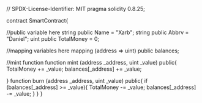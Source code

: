 // SPDX-License-Identifier: MIT
pragma solidity 0.8.25;

contract SmartContract{

  //public variable here
  string public Name = "Xarb";
  string public Abbrv = "Daniel";
  uint public TotalMoney = 0;

  //mapping variables here
  mapping (address => uint) public balances;

  //mint function
  function mint (address _address, uint _value) public{
    TotalMoney += _value;
    balances[_address] += _value;

  }
  function burn (address _address, uint _value) public{
    if (balances[_address] >= _value){
    TotalMoney -= _value;
    balances[_address] -= _value;
}
  }
}       

